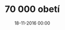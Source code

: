 ---
title: '70 000 obetí'
synopsis: Prenasledovanie židovskej menšiny slovenskou vládou začalo už v období autonómie, no až po vzniku samostatného štátu sa dostávajú antisemitské opatrenia do zákonov a nariadení. Proces zbavovania židovského obyvateľstva jeho práv dospeje v najbližších rokoch až k masovej likvidácii v koncentračných táboroch.
published: true
disabled: true
announce_date: 'Zverejníme onedlho'
date: '18-11-2016 00:00'
slug: chapter-3
routes:
    default: /chapters/3-70000-obeti
    canonical: /chapters/3-70000-obeti
    aliases:
        - /chapters/3
chapterNumber: 3
titleStyled: "<span class='f-uni-grotesk-bold'>70 000</span> <span class='f-moyenage'>obetí</span>"
description: '3. kapitola: 70 000 obetí'
image: tiso.jpg
---